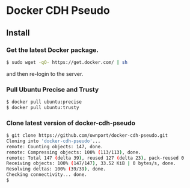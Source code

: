 # Docker CDH Pseudo

## Install

### Get the latest Docker package.

```sh
$ sudo wget -qO- https://get.docker.com/ | sh
```
and then re-login to the server.

### Pull Ubuntu Precise and Trusty

```sh
$ docker pull ubuntu:precise
$ docker pull ubuntu:trusty
```

### Clone latest version of docker-cdh-pseudo

```sh
$ git clone https://github.com/ownport/docker-cdh-pseudo.git
Cloning into 'docker-cdh-pseudo'...
remote: Counting objects: 147, done.
remote: Compressing objects: 100% (113/113), done.
remote: Total 147 (delta 39), reused 127 (delta 23), pack-reused 0
Receiving objects: 100% (147/147), 33.52 KiB | 0 bytes/s, done.
Resolving deltas: 100% (39/39), done.
Checking connectivity... done.
$
```

